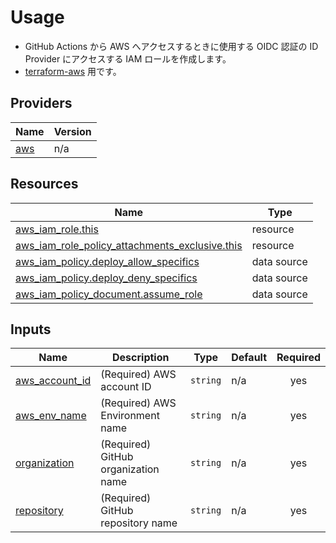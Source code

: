 <!-- BEGIN_TF_DOCS -->
# Usage

- GitHub Actions から AWS へアクセスするときに使用する OIDC 認証の ID Provider にアクセスする IAM ロールを作成します。
- [terraform-aws](https://github.com/tqer39/terraform-aws) 用です。

## Providers

| Name | Version |
|------|---------|
| <a name="provider_aws"></a> [aws](#provider\_aws) | n/a |

## Resources

| Name | Type |
|------|------|
| [aws_iam_role.this](https://registry.terraform.io/providers/hashicorp/aws/latest/docs/resources/iam_role) | resource |
| [aws_iam_role_policy_attachments_exclusive.this](https://registry.terraform.io/providers/hashicorp/aws/latest/docs/resources/iam_role_policy_attachments_exclusive) | resource |
| [aws_iam_policy.deploy_allow_specifics](https://registry.terraform.io/providers/hashicorp/aws/latest/docs/data-sources/iam_policy) | data source |
| [aws_iam_policy.deploy_deny_specifics](https://registry.terraform.io/providers/hashicorp/aws/latest/docs/data-sources/iam_policy) | data source |
| [aws_iam_policy_document.assume_role](https://registry.terraform.io/providers/hashicorp/aws/latest/docs/data-sources/iam_policy_document) | data source |

## Inputs

| Name | Description | Type | Default | Required |
|------|-------------|------|---------|:--------:|
| <a name="input_aws_account_id"></a> [aws\_account\_id](#input\_aws\_account\_id) | (Required) AWS account ID | `string` | n/a | yes |
| <a name="input_aws_env_name"></a> [aws\_env\_name](#input\_aws\_env\_name) | (Required) AWS Environment name | `string` | n/a | yes |
| <a name="input_organization"></a> [organization](#input\_organization) | (Required) GitHub organization name | `string` | n/a | yes |
| <a name="input_repository"></a> [repository](#input\_repository) | (Required) GitHub repository name | `string` | n/a | yes |
<!-- END_TF_DOCS -->